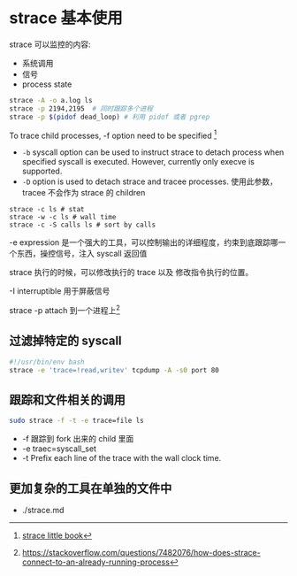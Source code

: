 # strace 基本使用

strace 可以监控的内容:
- 系统调用
- 信号
- process state


```sh
strace -A -o a.log ls
strace -p 2194,2195  # 同时跟踪多个进程
strace -p $(pidof dead_loop) # 利用 pidof 或者 pgrep
```

To trace child processes, -f option need to be specified [^1]
- `-b` syscall option can be used to instruct strace to detach process when specified syscall is executed. However, currently only execve is supported.
- `-D` option is used to detach strace and tracee processes. 使用此参数，tracee 不会作为 strace 的 children
```plain
strace -c ls # stat
strace -w -c ls # wall time
strace -c -S calls ls # sort by calls
```

-e expression 是一个强大的工具，可以控制输出的详细程度，约束到底跟踪哪一个东西，操控信号，注入 syscall 返回值

strace 执行的时候，可以修改执行的 trace 以及 修改指令执行的位置。

-I interruptible 用于屏蔽信号

strace -p <PID> attach 到一个进程上[^2]

## 过滤掉特定的 syscall
```sh
#!/usr/bin/env bash
strace -e 'trace=!read,writev' tcpdump -A -s0 port 80
```

## 跟踪和文件相关的调用
```sh
sudo strace -f -t -e trace=file ls
```
- -f 跟踪到 fork 出来的 child 里面
- -e traec=syscall_set
- -t Prefix each line of the trace with the wall clock time.

## 更加复杂的工具在单独的文件中
- ./strace.md

[^1]: [strace little book](https://github.com/NanXiao/strace-little-book)

[^2]: https://stackoverflow.com/questions/7482076/how-does-strace-connect-to-an-already-running-process
